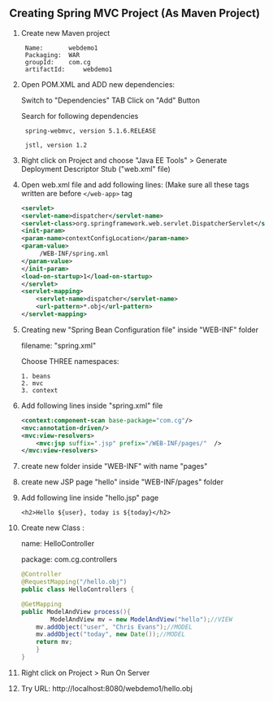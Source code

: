 ## Creating Spring MVC Project (As Maven Project)


1. Create new Maven project 
   
		Name: 		webdemo1
		Packaging: 	WAR
		groupId: 	com.cg
		artifactId: 	webdemo1


2. Open POM.XML and ADD new dependencies:

	Switch to "Dependencies" TAB
	Click on "Add" Button
	
	Search for following dependencies
		
		spring-webmvc, version 5.1.6.RELEASE
		
		jstl, version 1.2

3. Right click on Project and choose "Java EE Tools" > Generate Deployment Descriptor Stub ("web.xml" file)

4. Open web.xml file and add following lines:
		(Make sure all these tags written are before ```</web-app>``` tag

	```xml
  	<servlet>
  	<servlet-name>dispatcher</servlet-name>
  	<servlet-class>org.springframework.web.servlet.DispatcherServlet</servlet-class>
	<init-param>
   	<param-name>contextConfigLocation</param-name>
   	<param-value>
         /WEB-INF/spring.xml
   	</param-value>
	</init-param>
	<load-on-startup>1</load-on-startup>
   	</servlet>
	<servlet-mapping>
  		<servlet-name>dispatcher</servlet-name>
  		<url-pattern>*.obj</url-pattern>
    </servlet-mapping>
	```
  
5.	Creating new "Spring Bean Configuration file" inside "WEB-INF" folder
	
	filename: "spring.xml"
	
	Choose THREE namespaces: 
	
		1. beans
		2. mvc
		3. context

6.	Add following lines inside "spring.xml" file
		
	```xml
	<context:component-scan base-package="com.cg"/>
	<mvc:annotation-driven/>
	<mvc:view-resolvers>
		<mvc:jsp suffix=".jsp" prefix="/WEB-INF/pages/"  />
	</mvc:view-resolvers>
	```
7.	create new folder inside "WEB-INF" with name "pages"

8.	create new JSP page "hello" inside "WEB-INF/pages" folder

9.	Add following line inside "hello.jsp" page

		<h2>Hello ${user}, today is ${today}</h2>

10.	Create new Class :
		
	name: 		HelloController
	
	package:	com.cg.controllers

	```java
	@Controller
	@RequestMapping("/hello.obj")
	public class HelloControllers {

	@GetMapping
	public ModelAndView process(){
			ModelAndView mv = new ModelAndView("hello");//VIEW
		mv.addObject("user", "Chris Evans");//MODEL
		mv.addObject("today", new Date());//MODEL
		return mv;
		}
	}

11.	Right click on Project > Run On Server 

12.	Try URL:
	http://localhost:8080/webdemo1/hello.obj